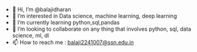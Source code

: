 - 👋 Hi, I’m @balajidharan
- 👀 I’m interested in Data science, machine learning, deep learning
- 🌱 I’m currently learning python,sql,pandas
- 💞️ I’m looking to collaborate on any thing that involves python, sql, data science, ml, dl
- 📫 How to reach me : balaji2241007@ssn.edu.in

<!---
balajidharan/balajidharan is a ✨ special ✨ repository because its `README.md` (this file) appears on your GitHub profile.
You can click the Preview link to take a look at your changes.
--->
